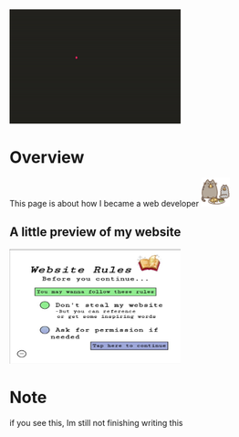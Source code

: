 <img alt="new" src="images/nav/A.S/coding.jpg" height="200" width="300" />

# Overview
This page is about how I became a web developer
<img alt="new" src="assets/gifs/eating.jpg" height="50" width="50" />

## A little preview of my website
<img alt="popDamaged" src="images/popImg.jpg" height="200" width="300" />

# Note
if you see this, Im still not finishing writing this 